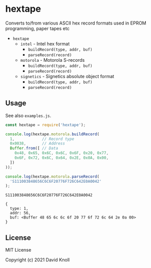 hextape
=======

Converts to/from various ASCII hex record formats used in EPROM programming, paper tapes etc

* `hextape`
  * `intel` - Intel hex format
    * `buildRecord(type, addr, buf)`
    * `parseRecord(record)`
  * `motorola` - Motorola S-records
    * `buildRecord(type, addr, buf)`
    * `parseRecord(record)`
  * `signetics` - Signetics absolute object format
    * `buildRecord(type, addr, buf)`
    * `parseRecord(record)`

Usage
-----

See also `examples.js`.

```javascript
const hextape = require('hextape');

console.log(hextape.motorola.buildRecord(
  1,            // Record type
  0x0038,       // Address
  Buffer.from([ // Data
    0x48, 0x65, 0x6C, 0x6C, 0x6F, 0x20, 0x77,
    0x6F, 0x72, 0x6C, 0x64, 0x2E, 0x0A, 0x00,
  ])
));

console.log(hextape.motorola.parseRecord(
  'S111003848656C6C6F20776F726C642E0A0042'
);
```

```
S111003848656C6C6F20776F726C642E0A0042

{
  type: 1,
  addr: 56,
  buf: <Buffer 48 65 6c 6c 6f 20 77 6f 72 6c 64 2e 0a 00>
}
```

License
-------

MIT License

Copyright (c) 2021 David Knoll
